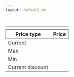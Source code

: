 ```yaml
---
layout: default-en
---
```


<div class="row">
  <div class="column">
  	<table>
		<thead>
			<th>
				<div id="image"></div>
			</th>
			<th colspan="2">
				<div id="product"></div>
			</th>
		</thead>
		<thead style="border: 1px solid #696969;">
			<th>Price type</th>
			<th>Price</th>
		</thead>
		<tbody>
			<tr>
				<td>Current</td>
				<td><div id="price"></div></td>
			</tr>
			<tr>
				<td>Max</td>
				<td><div id="maxprice"></div></td>
			</tr>
			<tr>
				<td>Min</td>
				<td><div id="minprice"></div></td>	
			</tr>
			<tr>
				<td>Current discount</td>
				<td><div class="discount" id="discount"></div></td>	
			</tr>
		</tbody>
	</table>
  </div>
  <div class="column">
  	<div id="diagram"></div>
  </div>
</div>

<script>
	window.addEventListener("load", function(){
		urlParams = new URLSearchParams(window.location.search);
		
		product = urlParams.get('product')
		brand = urlParams.get('brand')
		category = urlParams.get('category')
		price = urlParams.get('price')
		maxprice = urlParams.get('maxprice')
		minprice = urlParams.get('minprice')

		document.getElementById("product").innerHTML = "<a href='https://www.yoox.com/uk/" + product + "/item'>" + brand + " - " + category + "</a>";
		document.getElementById("image").innerHTML = "<img src='https://www.yoox.com/images/items/11/" + product + "_14_f.jpg?width=90&amp;height=115&amp;impolicy=crop&amp;gravity=Center' width='90' height='115'/>";
		document.getElementById("diagram").innerHTML = "<img style='border: 1px solid #555; margin: 0;' src='graphs/" + product + ".jpg' width='400'/>"
		document.getElementById("price").innerHTML = "£ " + price
		document.getElementById("maxprice").innerHTML = "£ " + maxprice
		document.getElementById("minprice").innerHTML = "£ " + minprice
		if(parseFloat(maxprice) > parseFloat(minprice)) {
			document.getElementById("discount").innerHTML = "£ " + (parseFloat(maxprice) - parseFloat(minprice)).toFixed(1)
		} else {
			document.getElementById("discount").innerHTML = "None"
			document.getElementById("discount").classList.remove("discount");
		}
	});
</script>